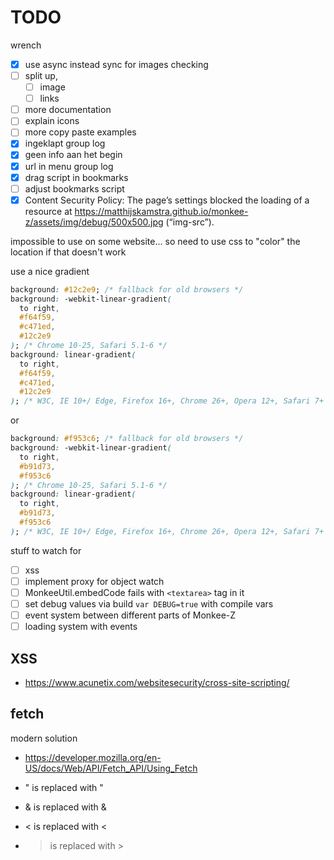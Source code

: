 # TODO

wrench

- [x] use async instead sync for images checking
- [ ] split up,
  - [ ] image
  - [ ] links
- [ ] more documentation
- [ ] explain icons
- [ ] more copy paste examples
- [x] ingeklapt group log
- [x] geen info aan het begin
- [x] url in menu group log
- [x] drag script in bookmarks
- [ ] adjust bookmarks script
- [x] Content Security Policy: The page’s settings blocked the loading of a resource at https://matthijskamstra.github.io/monkee-z/assets/img/debug/500x500.jpg (“img-src”).

impossible to use on some website... so need to use css to "color" the location if that doesn't work

use a nice gradient

```css
background: #12c2e9; /* fallback for old browsers */
background: -webkit-linear-gradient(
  to right,
  #f64f59,
  #c471ed,
  #12c2e9
); /* Chrome 10-25, Safari 5.1-6 */
background: linear-gradient(
  to right,
  #f64f59,
  #c471ed,
  #12c2e9
); /* W3C, IE 10+/ Edge, Firefox 16+, Chrome 26+, Opera 12+, Safari 7+ */
```

or

```css
background: #f953c6; /* fallback for old browsers */
background: -webkit-linear-gradient(
  to right,
  #b91d73,
  #f953c6
); /* Chrome 10-25, Safari 5.1-6 */
background: linear-gradient(
  to right,
  #b91d73,
  #f953c6
); /* W3C, IE 10+/ Edge, Firefox 16+, Chrome 26+, Opera 12+, Safari 7+ */
```

stuff to watch for

- [ ] xss
- [ ] implement proxy for object watch
- [ ] MonkeeUtil.embedCode fails with `<textarea>` tag in it
- [ ] set debug values via build `var DEBUG=true` with compile vars
- [ ] event system between different parts of Monkee-Z
- [ ] loading system with events

## XSS

- https://www.acunetix.com/websitesecurity/cross-site-scripting/

## fetch

modern solution

- https://developer.mozilla.org/en-US/docs/Web/API/Fetch_API/Using_Fetch

- " is replaced with &quot;
- & is replaced with &amp;
- < is replaced with &lt;
- > is replaced with &gt;
